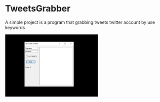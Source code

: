# TweetsGrabber
A simple project is a program that grabbing tweets twitter account by use keywords

<div>
<img src="https://github.com/TNAlotaibi/TweetsGrabber/blob/master/pic.png" width="300">
</div>
